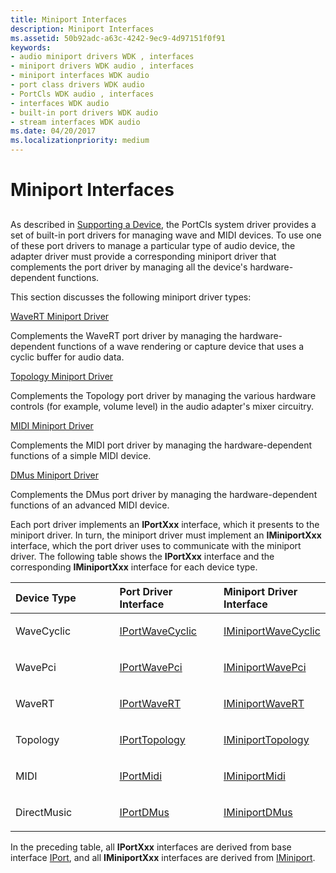 ```yaml
---
title: Miniport Interfaces
description: Miniport Interfaces
ms.assetid: 50b92adc-a63c-4242-9ec9-4d97151f0f91
keywords:
- audio miniport drivers WDK , interfaces
- miniport drivers WDK audio , interfaces
- miniport interfaces WDK audio
- port class drivers WDK audio
- PortCls WDK audio , interfaces
- interfaces WDK audio
- built-in port drivers WDK audio
- stream interfaces WDK audio
ms.date: 04/20/2017
ms.localizationpriority: medium
---
```


# Miniport Interfaces


## <span id="miniport_interfaces"></span><span id="MINIPORT_INTERFACES"></span>


As described in [Supporting a Device](supporting-a-device.md), the PortCls system driver provides a set of built-in port drivers for managing wave and MIDI devices. To use one of these port drivers to manage a particular type of audio device, the adapter driver must provide a corresponding miniport driver that complements the port driver by managing all the device's hardware-dependent functions.

This section discusses the following miniport driver types:

[WaveRT Miniport Driver](wavert-miniport-driver.md)

Complements the WaveRT port driver by managing the hardware-dependent functions of a wave rendering or capture device that uses a cyclic buffer for audio data.

[Topology Miniport Driver](topology-miniport-driver.md)

Complements the Topology port driver by managing the various hardware controls (for example, volume level) in the audio adapter's mixer circuitry.

[MIDI Miniport Driver](midi-miniport-driver.md)

Complements the MIDI port driver by managing the hardware-dependent functions of a simple MIDI device.

[DMus Miniport Driver](dmus-miniport-driver.md)

Complements the DMus port driver by managing the hardware-dependent functions of an advanced MIDI device.

Each port driver implements an **IPortXxx** interface, which it presents to the miniport driver. In turn, the miniport driver must implement an **IMiniportXxx** interface, which the port driver uses to communicate with the miniport driver. The following table shows the **IPortXxx** interface and the corresponding **IMiniportXxx** interface for each device type.

<table>
<colgroup>
<col width="33%" />
<col width="33%" />
<col width="33%" />
</colgroup>
<thead>
<tr class="header">
<th align="left">Device Type</th>
<th align="left">Port Driver Interface</th>
<th align="left">Miniport Driver Interface</th>
</tr>
</thead>
<tbody>
<tr class="odd">
<td align="left"><p>WaveCyclic</p></td>
<td align="left"><p><a href="https://docs.microsoft.com/windows-hardware/drivers/ddi/portcls/nn-portcls-iportwavecyclic" data-raw-source="[IPortWaveCyclic](https://docs.microsoft.com/windows-hardware/drivers/ddi/portcls/nn-portcls-iportwavecyclic)">IPortWaveCyclic</a></p></td>
<td align="left"><p><a href="https://docs.microsoft.com/windows-hardware/drivers/ddi/portcls/nn-portcls-iminiportwavecyclic" data-raw-source="[IMiniportWaveCyclic](https://docs.microsoft.com/windows-hardware/drivers/ddi/portcls/nn-portcls-iminiportwavecyclic)">IMiniportWaveCyclic</a></p></td>
</tr>
<tr class="even">
<td align="left"><p>WavePci</p></td>
<td align="left"><p><a href="https://docs.microsoft.com/previous-versions/windows/hardware/drivers/ff536905(v=vs.85)" data-raw-source="[IPortWavePci](https://docs.microsoft.com/previous-versions/windows/hardware/drivers/ff536905(v=vs.85))">IPortWavePci</a></p></td>
<td align="left"><p><a href="https://docs.microsoft.com/windows-hardware/drivers/ddi/portcls/nn-portcls-iminiportwavepci" data-raw-source="[IMiniportWavePci](https://docs.microsoft.com/windows-hardware/drivers/ddi/portcls/nn-portcls-iminiportwavepci)">IMiniportWavePci</a></p></td>
</tr>
<tr class="odd">
<td align="left"><p>WaveRT</p></td>
<td align="left"><p><a href="https://docs.microsoft.com/windows-hardware/drivers/ddi/portcls/nn-portcls-iportwavert" data-raw-source="[IPortWaveRT](https://docs.microsoft.com/windows-hardware/drivers/ddi/portcls/nn-portcls-iportwavert)">IPortWaveRT</a></p></td>
<td align="left"><p><a href="https://docs.microsoft.com/windows-hardware/drivers/ddi/portcls/nn-portcls-iminiportwavert" data-raw-source="[IMiniportWaveRT](https://docs.microsoft.com/windows-hardware/drivers/ddi/portcls/nn-portcls-iminiportwavert)">IMiniportWaveRT</a></p></td>
</tr>
<tr class="even">
<td align="left"><p>Topology</p></td>
<td align="left"><p><a href="https://docs.microsoft.com/windows-hardware/drivers/ddi/portcls/nn-portcls-iporttopology" data-raw-source="[IPortTopology](https://docs.microsoft.com/windows-hardware/drivers/ddi/portcls/nn-portcls-iporttopology)">IPortTopology</a></p></td>
<td align="left"><p><a href="https://docs.microsoft.com/windows-hardware/drivers/ddi/portcls/nn-portcls-iminiporttopology" data-raw-source="[IMiniportTopology](https://docs.microsoft.com/windows-hardware/drivers/ddi/portcls/nn-portcls-iminiporttopology)">IMiniportTopology</a></p></td>
</tr>
<tr class="odd">
<td align="left"><p>MIDI</p></td>
<td align="left"><p><a href="https://docs.microsoft.com/windows-hardware/drivers/ddi/portcls/nn-portcls-iportmidi" data-raw-source="[IPortMidi](https://docs.microsoft.com/windows-hardware/drivers/ddi/portcls/nn-portcls-iportmidi)">IPortMidi</a></p></td>
<td align="left"><p><a href="https://docs.microsoft.com/windows-hardware/drivers/ddi/portcls/nn-portcls-iminiportmidi" data-raw-source="[IMiniportMidi](https://docs.microsoft.com/windows-hardware/drivers/ddi/portcls/nn-portcls-iminiportmidi)">IMiniportMidi</a></p></td>
</tr>
<tr class="even">
<td align="left"><p>DirectMusic</p></td>
<td align="left"><p><a href="https://docs.microsoft.com/windows-hardware/drivers/ddi/dmusicks/nn-dmusicks-iportdmus" data-raw-source="[IPortDMus](https://docs.microsoft.com/windows-hardware/drivers/ddi/dmusicks/nn-dmusicks-iportdmus)">IPortDMus</a></p></td>
<td align="left"><p><a href="https://docs.microsoft.com/windows-hardware/drivers/ddi/dmusicks/nn-dmusicks-iminiportdmus" data-raw-source="[IMiniportDMus](https://docs.microsoft.com/windows-hardware/drivers/ddi/dmusicks/nn-dmusicks-iminiportdmus)">IMiniportDMus</a></p></td>
</tr>
</tbody>
</table>

 

In the preceding table, all **IPortXxx** interfaces are derived from base interface [IPort](https://docs.microsoft.com/windows-hardware/drivers/ddi/portcls/nn-portcls-iport), and all **IMiniportXxx** interfaces are derived from [IMiniport](https://docs.microsoft.com/windows-hardware/drivers/ddi/portcls/nn-portcls-iminiport).

 

 




